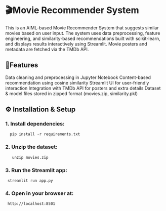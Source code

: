 # 🎬Movie Recommender System

This is an AIML-based Movie Recommender System that suggests similar movies based on user input. The system uses data preprocessing, feature engineering, and similarity-based recommendations built with scikit-learn, and displays results interactively using Streamlit. Movie posters and metadata are fetched via the TMDb API.

## 🚀Features

Data cleaning and preprocessing in Jupyter Notebook
Content-based recommendation using cosine similarity
Streamlit UI for user-friendly interaction
Integration with TMDb API for posters and extra details
Dataset & model files stored in zipped format (movies.zip, similarity.pkl)


## ⚙️ Installation & Setup

### 1. Install dependencies:

      pip install -r requirements.txt

### 2. Unzip the dataset:

       unzip movies.zip

### 3. Run the Streamlit app:
   
     streamlit run app.py

### 4. Open in your browser at:
   
     http://localhost:8501









